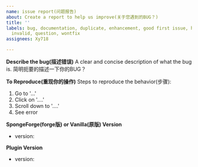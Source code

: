 ```yaml
---
name: issue report(问题报告)
about: Create a report to help us improve(关于您遇到的BUG？)
title: ''
labels: bug, documentation, duplicate, enhancement, good first issue, help wanted,
  invalid, question, wontfix
assignees: Xy718

---
```


**Describe the bug(描述错误)**
A clear and concise description of what the bug is.
简明扼要的描述一下你的BUG？

**To Reproduce(重现你的操作)**
Steps to reproduce the behavior(步骤):
1. Go to '...'
2. Click on '....'
3. Scroll down to '....'
4. See error

**SpongeForge(forge版) or Vanilla(原版) Version**
- version:

**Plugin Version**
- version:
